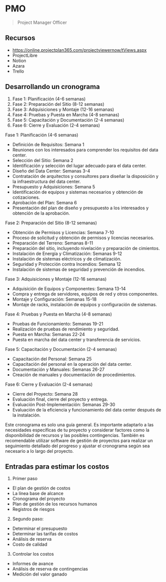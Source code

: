# PMO

>Project Manager Officer

## Recursos

- https://online.projectplan365.com/projectviewernow/tViews.aspx
- ProjectLibre
- Notion
- Azara
- Trello

## Desarrollando un cronograma

1. Fase 1: Planificación (4-6 semanas)
1. Fase 2: Preparación del Sitio (8-12 semanas)
1. Fase 3: Adquisiciones y Montaje (12-16 semanas)
1. Fase 4: Pruebas y Puesta en Marcha (4-8 semanas)
1. Fase 5: Capacitación y Documentación (2-4 semanas)
1. Fase 6: Cierre y Evaluación (2-4 semanas)

Fase 1: Planificación (4-6 semanas)
- Definición de Requisitos: Semana 1
- Reuniones con los interesados para comprender los requisitos del data center.
- Selección del Sitio: Semana 2
- Identificación y selección del lugar adecuado para el data center.
- Diseño del Data Center: Semanas 3-4
- Contratación de arquitectos y consultores para diseñar la disposición y la infraestructura del data center.
- Presupuesto y Adquisiciones: Semana 5
- Identificación de equipos y sistemas necesarios y obtención de cotizaciones.
- Aprobación del Plan: Semana 6
- Presentación del plan de diseño y presupuesto a los interesados y obtención de la aprobación.

Fase 2: Preparación del Sitio (8-12 semanas)
- Obtención de Permisos y Licencias: Semana 7-10
- Proceso de solicitud y obtención de permisos y licencias necesarios.
- Preparación del Terreno: Semanas 8-11
- Preparación del sitio, incluyendo nivelación y preparación de cimientos.
- Instalación de Energía y Climatización: Semanas 9-12
- Instalación de sistemas eléctricos y de climatización.
- Seguridad y Protección contra Incendios: Semana 12
- Instalación de sistemas de seguridad y prevención de incendios.

Fase 3: Adquisiciones y Montaje (12-16 semanas)
- Adquisición de Equipos y Componentes: Semana 13-14
- Compra y entrega de servidores, equipos de red y otros componentes.
- Montaje y Configuración: Semanas 15-18
- Montaje de racks, instalación de equipos y configuración de sistemas.

Fase 4: Pruebas y Puesta en Marcha (4-8 semanas)
- Pruebas de Funcionamiento: Semanas 19-21
- Realización de pruebas de rendimiento y seguridad.
- Puesta en Marcha: Semanas 22-24
- Puesta en marcha del data center y transferencia de servicios.

Fase 5: Capacitación y Documentación (2-4 semanas)
- Capacitación del Personal: Semana 25
- Capacitación del personal en la operación del data center.
- Documentación y Manuales: Semanas 26-27
- Creación de manuales y documentación de procedimientos.

Fase 6: Cierre y Evaluación (2-4 semanas)
- Cierre del Proyecto: Semana 28
- Evaluación final, cierre del proyecto y entrega.
- Evaluación Post-Implementación: Semanas 29-30
- Evaluación de la eficiencia y funcionamiento del data center después de la instalación.

Este cronograma es solo una guía general. Es importante adaptarlo a las necesidades específicas de tu proyecto y considerar factores como la disponibilidad de recursos y las posibles contingencias. También es recomendable utilizar software de gestión de proyectos para realizar un seguimiento detallado del progreso y ajustar el cronograma según sea necesario a lo largo del proyecto.

## Entradas para estimar los costos

1. Primer paso
  - El plan de gestión de costos
  - La línea base de alcance
  - Cronograma del proyecto
  - Plan de gestión de los recursos humanos
  - Registros de riesgos

2. Segundo paso:
  - Determinar el presupuesto
  - Determinar las tarifas de costos
  - Análisis de reserva
  - Costo de calidad

3. Controlar los costos
  - Informes de avance
  - Análisis de reserva de contingencias
  - Medición del valor ganado
